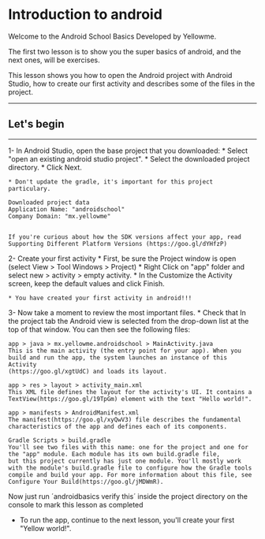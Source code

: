 # Introduction to android

Welcome to the Android School Basics
Developed by Yellowme.

The first two lesson is to show you the super basics of android, and the next ones, will be exercises.

This lesson shows you how to open the Android project with Android Studio, how to create our first activity and describes some of the files in the project.

--------------------
## Let's begin
--------------------

1- In Android Studio, open the base project that you downloaded:
    * Select "open an existing android studio project".
    * Select the downloaded project directory.
    * Click Next.

    * Don't update the gradle, it's important for this project particulary.

    Downloaded project data
    Application Name: "androidschool"
    Company Domain: "mx.yellowme"


    If you're curious about how the SDK versions affect your app, read Supporting Different Platform Versions (https://goo.gl/dYHfzP)


2- Create your first activity
    * First, be sure the Project window is open (select View > Tool Windows > Project)
    * Right Click on "app" folder and select new > activity > empty activity.
    * In the Customize the Activity screen, keep the default values and click Finish.

    * You have created your first activity in android!!!


3- Now take a moment to review the most important files.
    * Check that In the project tab the Android view is selected from the drop-down list at the top of that window. You can then see the following files:

    app > java > mx.yellowme.androidschool > MainActivity.java
    This is the main activity (the entry point for your app). When you build and run the app, the system launches an instance of this Activity  
    (https://goo.gl/xgtUdC) and loads its layout.
    
    app > res > layout > activity_main.xml
    This XML file defines the layout for the activity's UI. It contains a TextView(https://goo.gl/19TpGm) element with the text "Hello world!".
    
    app > manifests > AndroidManifest.xml
    The manifest(https://goo.gl/xyQwV3) file describes the fundamental characteristics of the app and defines each of its components.
    
    Gradle Scripts > build.gradle
    You'll see two files with this name: one for the project and one for the "app" module. Each module has its own build.gradle file, 
    but this project currently has just one module. You'll mostly work with the module's build.gradle file to configure how the Gradle tools 
    compile and build your app. For more information about this file, see Configure Your Build(https://goo.gl/jMDWmR).

Now just run ´androidbasics verify this´ inside the project directory on the console to mark this lesson as completed

* To run the app, continue to the next lesson, you'll create your first "Yellow world!".

